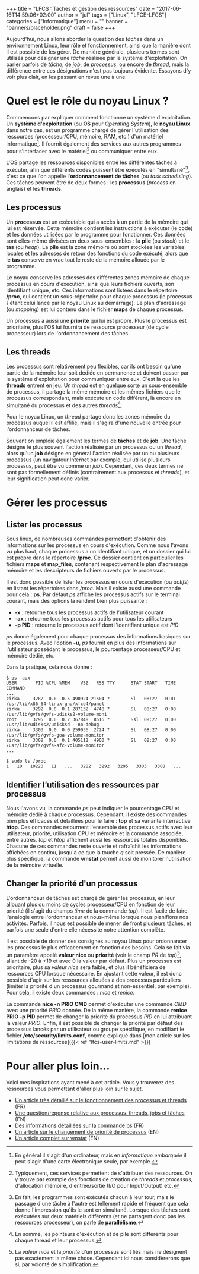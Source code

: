 +++
title      = "LFCS : Tâches et gestion des ressources"
date       = "2017-06-16T14:59:06+02:00"
author     = "jul"
tags       = ["Linux", "LFCE-LFCS"]
categories = ["Informatique"]
menu       = ""
banner     = "banners/placeholder.png"
draft      = false
+++

<!-- â ê î ô û -->

Aujourd'hui, nous allons aborder la question des _tâches_ dans un environnement Linux, leur rôle et fonctionnement, ainsi que la manière dont il est possible de les gérer. De manière générale, plusieurs termes sont utilisés pour désigner une _tâche_ réalisée par le système d'exploitation. On parler parfois de _tâche_, de _job_, de _processus_, ou encore de _thread_, mais la différence entre ces désignations n'est pas toujours évidente. Essayons d'y voir plus clair, en les passant en revue une à une.


# Quel est le rôle du noyau Linux ?

Commencons par expliquer comment fonctionne un système d'exploitation. Un **système d'exploitation** (ou **OS** pour _Operating System_), le **noyau Linux** dans notre cas, est un programme chargé de gérer l'utilisation des ressources (processeur/CPU, mémoire, RAM, etc.) d'un matériel informatique[^1]. Il fournit également des services aux autres programmes pour s'interfacer avec le matériel[^2] ou communiquer entre eux.

[^1]: En général il s'agit d'un ordinateur, mais en _informatique embarquée_ il peut s'agir d'une carte électronique seule, par exemple.
[^2]: Typiquement, ces services permettent de s'attribuer des ressources. On y trouve par exemple des fonctions de création de _threads_ et _processus_, d'allocation mémoire, d'entrée/sortie (I/O pour Input/Output) etc.

L'OS partage les ressources disponibles entre les différentes tâches à exécuter, afin que différents codes puissent être exécutés en "simultané"[^3], c'est ce que l'on appelle l'**ordonnancement de tâches** (ou _task scheduling_). Ces tâches peuvent être de deux formes : les **processus** (_process_ en anglais) et les **threads**.

[^3]: En fait, les programmes sont exécutés chacun à leur tour, mais le passage d'une tâche à l'autre est tellement rapide et fréquent que cela donne l'impression qu'ils le sont en simultané. Lorsque des tâches sont exécutées sur deux matériels différents (et ne partagent donc pas les ressources processeur), on parle de **parallélisme**.


## Les processus

Un **processus** est un exécutable qui a accès à un partie de la mémoire qui lui est réservée. Cette mémoire contient les instructions à exécuter (le code) et les données utilisées par le programme pour fonctionner. Ces données sont elles-même divisées en deux sous-ensembles : la **pile** (ou _stack_) et le **tas** (ou _heap_). La **pile** est la zone mémoire où sont stockées les variables locales et les adresses de retour des fonctions du code exécuté, alors que le **tas** conserve en vrac tout le reste de la mémoire allouée par le programme.

Le noyau conserve les adresses des différentes zones mémoire de chaque processus en cours d'exécution, ainsi que leurs fichiers ouverts, son identifiant unique, etc. Ces informations sont listées dans le répertoire **/proc**, qui contient un sous-répertoire pour chaque processus (le processus _1_ étant celui lancé par le noyau Linux au démarrage). Le plan d'adressage (ou _mapping_) est lui contenu dans le fichier **maps** de chaque processus.

Un processus a aussi une **priorité** qui lui est propre. Plus le processus est prioritaire, plus l'OS lui fournira de ressource processeur (de cycle processeur) lors de l'ordonnancement des tâches.


## Les threads

Les processus sont relativement peu flexibles, car ils ont besoin qu'une partie de la mémoire leur soit dédiée en permanence et doivent passer par le système d'exploitation pour communiquer entre eux. C'est là que les **threads** entrent en jeu. Un _thread_ est en quelque sorte un sous-ensemble de processus, il partage la même mémoire et les mêmes fichiers que le processus correspondant, mais exécute un code différent, là encore en simultané du processus et des autres _threads_[^4].

Pour le noyau Linux, un _thread_ partage donc les zones mémoire du processus auquel il est affilié, mais il s'agira d'une nouvelle entrée pour l'ordonnanceur de tâches.

[^4]: En somme, les pointeurs d'exécution et de pile sont différents pour chaque thread et leur processus.

Souvent on emploie également les termes de **tâches** et de **job**. Une tâche désigne le plus souvent l'action réalisée par un processus ou un _thread_, alors qu'un **job** désigne en général l'action réalisée par un ou plusieurs processus (un navigateur Internet par exemple, qui utilise plusieurs processus, peut être vu comme un _job_). Cependant, ces deux termes ne sont pas formellement définis (contrairement aux processus et _threads_), et leur signification peut donc varier.


<!-- Le problème d'un processus c'est que c'est un peu lourd, cela implique des recopies de mémoire et surtout cela implique de passer par le système pour communiquer avec d'autre processus. Il existe donc un autre concept nommé thread.

Un thread, c'est un découpage d'un processus. Cela veut dire qu'il utilise exactement la même mémoire qu'un processus, ainsi que les mêmes descripteurs de fichiers. Ce qui diffère d'un thread à l'autre ce sont uniquement les pointeurs d'exécution et de pile. ce qui veut dire que 2 threads peuvent exécuter des bouts de code différents d'un même exécutable et avoir des variables locales différentes de celles des autres threads du processus.

Du point de vue du noyau un thread est donc uniquement caractérisé par l'état du processeur spécifiquement à l'intérieur d'un processus. Pour créer un nouveau thread, un thread existant (oeuf ou poule, un processus est déjà un thread) va appeler la fonction pthread_create() qui duplique la pile du thread existant et qui duplique l'état du processeur. Le scheduler du noyau va donc voir une nouvelle entrée. -->



# Gérer les processus

## Lister les processus

Sous linux, de nombreuses commandes permettent d'obtenir des informations sur les processus en cours d'exécution. Comme nous l'avons vu plus haut, chaque processus a un identifiant unique, et un dossier qui lui est propre dans le répertoire **/proc**. Ce dossier contient en particulier les fichiers **maps** et **map_files**, contenant respectivement le plan d'adressage mémoire et les descripteurs de fichiers ouverts par le processus.

Il est donc possible de lister les processus en cours d'exécution (ou _actifs_) en listant les répertoires dans _/proc_. Mais il existe aussi une commande pour cela : **ps**. Par défaut _ps_ affiche les processus actifs sur le terminal courant, mais des options la rendent bien plus puissante :

- **-x** : retourne tous les processus actifs de l'utilisateur courant
- **-ax** : retourne tous les processus actifs pour tous les utilisateurs
- **-p PID** : retourne le processus actif dont l'identifiant unique est _PID_

_ps_ donne également pour chaque processus des informations basiques sur le processus. Avec l'option **-u**, _ps_ fournit en plus des informations sur l'utilisateur possédant le processus, le pourcentage processeur/CPU et mémoire dédié, etc.

Dans la pratique, cela nous donne :

	$ ps -aux
	USER       PID %CPU %MEM    VSZ   RSS TTY      STAT START   TIME COMMAND
	...
	zirka     3282  0.0  0.5 490924 21504 ?        Sl   08:27   0:01 /usr/lib/x86_64-linux-gnu/xfce4/panel
	zirka     3292  0.0  0.1 287132  4748 ?        Sl   08:27   0:00 /usr/lib/gvfs/gvfs-udisks2-volume-moni
	root      3295  0.0  0.2 367848  8516 ?        Ssl  08:27   0:00 /usr/lib/udisks2/udisksd --no-debug
	zirka     3303  0.0  0.0 259036  2724 ?        Sl   08:27   0:00 /usr/lib/gvfs/gvfs-goa-volume-monitor
	zirka     3308  0.0  0.1 405112  4900 ?        Sl   08:27   0:00 /usr/lib/gvfs/gvfs-afc-volume-monitor
	...

	$ sudo ls /proc
	1   10   10220   11   ...   3282   3292   3295   3303   3308   ... 


## Identifier l’utilisation des ressources par processus

Nous l'avons vu, la commande _ps_ peut indiquer le pourcentage CPU et mémoire dédié à chaque processus. Cependant, il existe des commandes bien plus efficaces et détaillées pour le faire : **top** et sa variante interractive **htop**. Ces commandes retournent l'ensemble des processus actifs avec leur utilisateur, priorité, utilisation CPU et mémoire et la commande associée, entre autres. _top_ et _htop_ affichent aussi les ressources totales disponibles. Chacune de ces commandes reste ouverte et rafraîchit les informations affichées en continu, jusqu'à ce que la touche _q_ soit pressée. De manière plus spécifique, la commande **vmstat** permet aussi de monitorer l'utilisation de la mémoire virtuelle.

## Changer la priorité d'un processus

L'ordonnanceur de tâches est chargé de gérer les processus, en leur allouant plus ou moins de cycles processeur/CPU en fonction de leur priorité (il s'agit du champs _time_ de la commande _top_). Il est facile de faire l'analogie entre l'ordonnanceur et nous-même lorsque nous planifions nos activités. Parfois, il nous est possible de mener de front plusieurs tâches, et parfois une seule d'entre elle nécessite notre attention complète.

Il est possible de donner des consignes au noyau Linux pour ordonnancer les processus le plus efficacement en fonction des besoins. Cela se fait via un paramètre appelé **valeur nice** ou **priorité** (voir le champ _PR_ de _top_)[^5], allant de -20 à +19 et avec 0 la valeur par défaut. Plus un processus est prioritaire, plus sa _valeur nice_ sera faible, et plus il bénéficiera de ressources CPU lorsque nécessaire. En ajustant cette valeur, il est donc possible d'agir sur les ressources allouées à des processus particuliers (limiter la priorité d'un processus gourmand et non-essentiel, par exemple). Pour cela, il existe deux commandes : _nice_ et _renice_.

[^5]: La _valeur nice_ et la _priorité_ d'un processus sont liés mais ne désignent pas exactement la même chose. Cependant ici nous considèrerons que si, par volonté de simplification.

La commande **nice -n PRIO CMD** permet d'exécuter une commande _CMD_ avec une priorité _PRIO_ donnée. De la même manière, la commande **renice PRIO -p PID** permet de changer la priorité du processus _PID_ en lui attribuant la valeur _PRIO_. Enfin, il est possible de changer la priorité par défaut des processus lancés par un utilisateur ou groupe spécifique, en modifiant le fichier **/etc/security/limits.conf**, comme expliqué dans [mon article sur les limitations de ressources]({{< ref "lfcs-user-limits.md" >}})


# Pour aller plus loin...

Voici mes inspirations ayant mené à cet article. Vous y trouverez des ressources vous permettant d'aller plus loin sur le sujet.

- [Un article très détaillé sur le fonctionnement des processus et threads](http://linux-attitude.fr/post/processus-et-threads) (FR)
- [Une question/réponse relative aux processus, threads, jobs et tâches](https://stackoverflow.com/questions/3073948/job-task-and-process-whats-the-difference) (EN)
- [Des informations détaillées sur la commande ps](http://www.octetmalin.net/linux/tutoriels/ps-connaitre-afficher-processus-actifs-a-un-moment-donne-instant-en-ligne-de-commande.php) (FR)
- [Un article sur le changement de priorité de processus](https://www.nixtutor.com/linux/changing-priority-on-linux-processes/) (EN)
- [Un article complet sur vmstat](https://www.cyberciti.biz/tips/linux-resource-utilization-to-detect-system-bottlenecks.html) (EN)

<!-- 
https://unix.stackexchange.com/questions/4999/how-to-find-which-processes-are-taking-all-the-memory
https://www.cyberciti.biz/tips/linux-resource-utilization-to-detect-system-bottlenecks.html
 -->